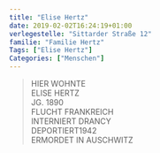 ```yaml
---
title: "Elise Hertz"
date: 2019-02-02T16:24:19+01:00
verlegestelle: "Sittarder Straße 12"
familie: "Familie Hertz"
Tags: ["Elise Hertz"]
Categories: ["Menschen"]
---
```


> HIER WOHNTE <br />
> ELISE HERTZ <br />
> JG. 1890 <br />
> FLUCHT FRANKREICH <br />
> INTERNIERT DRANCY <br />
> DEPORTIERT1942 <br />
> ERMORDET IN AUSCHWITZ <br />
